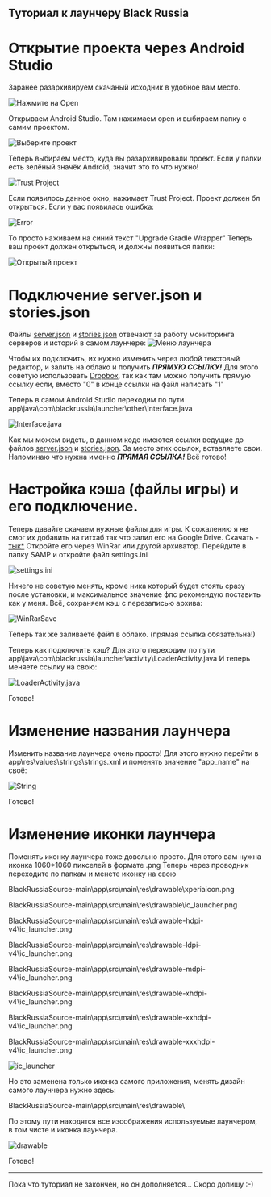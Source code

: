 ## Туториал к лаунчеру Black Russia
# Открытие проекта через Android Studio
Заранее разархивируем скачаный исходник в удобное вам место. 

![Нажмите на Open](https://cdn.discordapp.com/attachments/862764491624022037/1225885757961404416/image.jpg?ex=6622c214&is=66104d14&hm=0e33392380173a296c6149d74b6d3ffcf0db8c15f7b491b31ee6e1bcc39b0033&)

Открываем Android Studio. Там нажимаем open и выбираем папку с самим проектом.

![Выберите проект](https://cdn.discordapp.com/attachments/862764491624022037/1225886225668247682/image_1.jpg?ex=6622c284&is=66104d84&hm=eb26429900a96f15d650be67b702677810e72e96abedfcef276e7f10ff7568bc&)

Теперь выбираем место, куда вы разархивировали проект. Если у папки есть зелёный значёк Android, значит это то что нужно!

![Trust Project](https://cdn.discordapp.com/attachments/862764491624022037/1225886897935749121/image.png?ex=6622c324&is=66104e24&hm=403f0872665498dbe1e7f243e680af27c2a1311889844b6d97f5b4031890325f&)

Если появилось данное окно, нажимает Trust Project.
Проект должен бл открыться. Если у вас появилась ошибка:

![Error](https://cdn.discordapp.com/attachments/862764491624022037/1225814962476286013/image.png?ex=66228025&is=66100b25&hm=87af5b2ef9d70fdfecde1c9a81e49e15091c465168874c8a2e59525e3f8bfbe9&)

То просто наживаем на синий текст "Upgrade Gradle Wrapper"
Теперь ваш проект должен открыться, и должны появиться папки:

![Открытый проект](https://cdn.discordapp.com/attachments/862764491624022037/1225888188363706401/image.png?ex=6622c458&is=66104f58&hm=9002f2253a780143e382214bebe25eccc8c087e29c0ea2e7ac954bbfbacc42f2&)

# Подключение server.json и stories.json
Файлы [server.json](https://github.com/Parad1st/BlackRussiaSource/blob/main/Json%20files/servers.json) и [stories.json](https://github.com/Parad1st/BlackRussiaSource/blob/main/Json%20files/stories.json) отвечают за работу мониторинга серверов и историй в самом лаунчере:
![Меню лаунчера](https://cdn.discordapp.com/attachments/862764491624022037/1225881824492916867/image.png?ex=6622be6a&is=6610496a&hm=900a4b336306915b1056956a762865cbed168f553ada809d3afe15a01195fd58&)

Чтобы их подключить, их нужно изменить через любой текстовый редактор, и залить на облако и получить ***ПРЯМУЮ ССЫЛКУ!***
Для этого советую использовать [Dropbox](https://www.dropbox.com), так как там можно получить прямую ссылку если, вместо "0" в конце ссылки на файл написать "1"

Теперь в самом Android Studio переходим по пути app\java\com\blackrussia\launcher\other\Interface.java

![Interface.java](https://cdn.discordapp.com/attachments/862764491624022037/1225916719684522114/image.png?ex=6622deea&is=661069ea&hm=b43856123c7d2bdfa2a9fb160dd696a551a8b837582f373f3936a510f387655d&)

Как мы можем видеть, в данном коде имеются ссылки ведущие до файлов [server.json](https://github.com/Parad1st/BlackRussiaSource/blob/main/Json%20files/servers.json) и [stories.json](https://github.com/Parad1st/BlackRussiaSource/blob/main/Json%20files/stories.json).
За место этих ссылок, вставляете свои. Напоминаю что нужна именно ***ПРЯМАЯ ССЫЛКА!***
Всё готово!

# Настройка кэша (файлы игры) и его подключение.
Теперь давайте скачаем нужные файлы для игры. К сожалению я не смог их добавить на гитхаб так что залил его на Google Drive. Скачать - [тык*](https://drive.google.com/file/d/1_8SRrvfS3Mv2AgY0arntJtsJVONnFlR2/view?usp=sharing)
Откройте его через WinRar или другой архиватор. Перейдите в папку SAMP и откройте файл settings.ini

![settings.ini](https://cdn.discordapp.com/attachments/862764491624022037/1225938641042407424/image_1_1.jpg?ex=6622f354&is=66107e54&hm=c75124316b473eb0a3b022b38151be8728f45d6ce075fcb72994f4e412edbdd5&)

Ничего не советую менять, кроме ника который будет стоять сразу после установки, и максимальное значение фпс рекомендую поставить как у меня.
Всё, сохраняем кэш с перезаписью архива:

![WinRarSave](https://cdn.discordapp.com/attachments/862764491624022037/1225920357265838190/image.png?ex=6622e24d&is=66106d4d&hm=b5c0e430455814b9e22af394acb8737d41eb2c5f736277d9f4a75192710d445a&)

Теперь так же заливаете файл в облако. (прямая ссылка обязательна!)

Теперь как подключить кэш?
Для этого переходим по пути app\java\com\blackrussia\launcher\activity\LoaderActivity.java
И теперь меняете ссылку на свою:

![LoaderActivity.java](https://cdn.discordapp.com/attachments/862764491624022037/1225940218763546624/image.png?ex=6622f4cd&is=66107fcd&hm=7299727ac4b115f4c7f5be8f6409ecefa72ea04d9398d74429c14e3da699eab7&)

Готово!

# Изменение названия лаунчера
Изменить название лаунчера очень просто! Для этого нужно перейти в app\res\values\strings\strings.xml и поменять значение "app_name" на своё:

![String](https://cdn.discordapp.com/attachments/862764491624022037/1225880922864357438/image.png?ex=6622bd93&is=66104893&hm=394307d3e9efc405ea63961220af02eafad2d765adadc9c3a85da6a746b53351&)

Готово!

# Изменение иконки лаунчера
Поменять иконку лаунчера тоже довольно просто. Для этого вам нужна иконка 1060*1060 пикселей в формате .png
Теперь через проводник переходите по папкам и менете иконку на свою

BlackRussiaSource-main\app\src\main\res\drawable\xperiaicon.png

BlackRussiaSource-main\app\src\main\res\drawable\ic_launcher.png

BlackRussiaSource-main\app\src\main\res\drawable-hdpi-v4\ic_launcher.png

BlackRussiaSource-main\app\src\main\res\drawable-ldpi-v4\ic_launcher.png

BlackRussiaSource-main\app\src\main\res\drawable-mdpi-v4\ic_launcher.png

BlackRussiaSource-main\app\src\main\res\drawable-xhdpi-v4\ic_launcher.png

BlackRussiaSource-main\app\src\main\res\drawable-xxhdpi-v4\ic_launcher.png

BlackRussiaSource-main\app\src\main\res\drawable-xxxhdpi-v4\ic_launcher.png

![ic_launcher](https://cdn.discordapp.com/attachments/862764491624022037/1225882456524193885/image.png?ex=6622bf01&is=66104a01&hm=4db396ed6f243f81f7c43a18fa09e223150da795c823395d4232bdb7a49ce235&)

Но это заменена только иконка самого приложения, менять дизайн самого лаунчера нужно здесь:

BlackRussiaSource-main\app\src\main\res\drawable\

По этому пути находятся все изоображения используемые лаунчером, в том чисте и иконка лаунчера.

![drawable](https://cdn.discordapp.com/attachments/862764491624022037/1225944495015591998/image.png?ex=6622f8c8&is=661083c8&hm=e61e83dad2a23762d6bed373f199d1363e45d3fd6efa5a87f74c2fa62abf1e66&)

Готово!
______________________________________
Пока что туториал не закончен, но он дополняется... Скоро допишу :-)